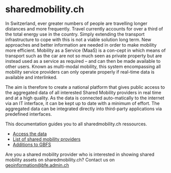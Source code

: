# sharedmobility.ch
In Switzerland, ever greater numbers of people are travelling longer distances and more frequently. Travel currently accounts for over a third of the total energy use in the country. Simply extending the transport infrastructure to cope with this is not a viable solution long term. New approaches and better information are needed in order to make mobility more efficient. Mobility as a Service (MaaS) is a con-cept in which means of transport such as the car are not so much seen as private property but are instead used as a service as required – and can then be made available to other users. Known as multi-modal mobility, this system encompassing all mobility service providers can only operate properly if real-time data is available and interlinked. 

The aim is therefore to create a national platform that gives public access to the aggregated data of all interested Shared Mobility providers in real time and at a high quality. As the data is connected auto-matically to the internet via an IT interface, it can be kept up to date with a minimum of effort. The aggregated data can be integrated directly into third-party applications via predefined interfaces.

This documentation guides you to all sharedmobility.ch ressources.
* [Access the data](https://github.com/SFOE/sharedmobility/blob/main/Access%20the%20data.md)
* [List of shared mobility providers](https://github.com/SFOE/sharedmobility/blob/main/List%20of%20shared%20mobility%20providers.md)
* [Additions to GBFS](https://github.com/SFOE/sharedmobility/blob/main/Additions%20to%20GBFS.md)

Are you a shared mobility provider who is interested in showing shared mobility assets on sharedmobility.ch? Contact us on geoinformation@bfe.admin.ch

